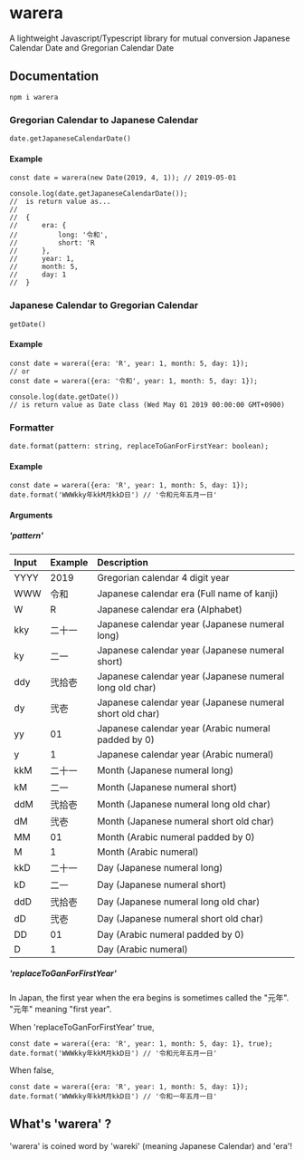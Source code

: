 # warera

A lightweight Javascript/Typescript library for mutual conversion Japanese Calendar Date and Gregorian Calendar Date

## Documentation

```
npm i warera
```

### Gregorian Calendar to Japanese Calendar

```
date.getJapaneseCalendarDate()
```

#### Example

```
const date = warera(new Date(2019, 4, 1)); // 2019-05-01

console.log(date.getJapaneseCalendarDate());
//  is return value as...
//
//  {
//      era: {
//          long: '令和',
//          short: 'R
//      },
//      year: 1,
//      month: 5,
//      day: 1
//  }
```

### Japanese Calendar to Gregorian Calendar

```
getDate()
```

#### Example

```
const date = warera({era: 'R', year: 1, month: 5, day: 1});
// or
const date = warera({era: '令和', year: 1, month: 5, day: 1});

console.log(date.getDate())
// is return value as Date class (Wed May 01 2019 00:00:00 GMT+0900)
```

### Formatter

```
date.format(pattern: string, replaceToGanForFirstYear: boolean);
```

#### Example

```
const date = warera({era: 'R', year: 1, month: 5, day: 1});
date.format('WWWkky年kkM月kkD日') // '令和元年五月一日'
```

#### Arguments

##### 'pattern'

| Input | Example | Description                                              |
| :---- | :------ | :------------------------------------------------------- |
| YYYY  | 2019    | Gregorian calendar 4 digit year                          |
| WWW   | 令和    | Japanese calendar era (Full name of kanji)               |
| W     | R       | Japanese calendar era (Alphabet)                         |
| kky   | 二十一  | Japanese calendar year (Japanese numeral long)           |
| ky    | 二一    | Japanese calendar year (Japanese numeral short)          |
| ddy   | 弐拾壱  | Japanese calendar year (Japanese numeral long old char)  |
| dy    | 弐壱    | Japanese calendar year (Japanese numeral short old char) |
| yy    | 01      | Japanese calendar year (Arabic numeral padded by 0)      |
| y     | 1       | Japanese calendar year (Arabic numeral)                  |
| kkM   | 二十一  | Month (Japanese numeral long)                            |
| kM    | 二一    | Month (Japanese numeral short)                           |
| ddM   | 弐拾壱  | Month (Japanese numeral long old char)                   |
| dM    | 弐壱    | Month (Japanese numeral short old char)                  |
| MM    | 01      | Month (Arabic numeral padded by 0)                       |
| M     | 1       | Month (Arabic numeral)                                   |
| kkD   | 二十一  | Day (Japanese numeral long)                              |
| kD    | 二一    | Day (Japanese numeral short)                             |
| ddD   | 弐拾壱  | Day (Japanese numeral long old char)                     |
| dD    | 弐壱    | Day (Japanese numeral short old char)                    |
| DD    | 01      | Day (Arabic numeral padded by 0)                         |
| D     | 1       | Day (Arabic numeral)                                     |

##### 'replaceToGanForFirstYear'

In Japan, the first year when the era begins is sometimes called the "元年".  
"元年" meaning "first year".

When 'replaceToGanForFirstYear' true,

```
const date = warera({era: 'R', year: 1, month: 5, day: 1}, true);
date.format('WWWkky年kkM月kkD日') // '令和元年五月一日'
```

When false,

```
const date = warera({era: 'R', year: 1, month: 5, day: 1});
date.format('WWWkky年kkM月kkD日') // '令和一年五月一日'
```

## What's 'warera' ?

'warera' is coined word by 'wareki' (meaning Japanese Calendar) and 'era'!
